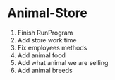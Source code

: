 # Animal-Store
1. Finish RunProgram
2. Add store work time
3. Fix employees methods
4. Add animal food 
5. Add what animal we are selling
6. Add animal breeds

